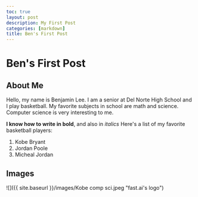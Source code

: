 ```yaml
---
toc: true
layout: post
description: My First Post
categories: [markdown]
title: Ben's First Post
---
```

# Ben's First Post

## About Me

Hello, my name is Benjamin Lee. I am a senior at Del Norte High School and I play basketball. My favorite subjects in school are math and science. Computer science is very interesting to me.

**I know how to write in bold**, and also in *italics*
Here's a list of my favorite basketball players:
1. Kobe Bryant
2. Jordan Poole
3. Micheal Jordan

## Images

![]({{ site.baseurl }}/images/Kobe comp sci.jpeg "fast.ai's logo")